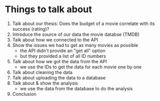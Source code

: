 # Things to talk about

1. Talk about our thesis: Does the budget of a movie correlate with its success (rating)?
2. Introduce the source of our data the movie databse (TMDB)
3. Talk about how we connected to the API
4. Show the issues we had to get as many movies as possible
    - the API didn't provide an "get all" option
    - but they provided a list of all ID numbers
5. Talk about how we got the data from the API
    - we use the IDs to get the data for each movie one by one
6. Talk about cleaning the data
7. Talk about uploading the data to a database
8. Talk about & show the analysis
    - we use the data from the database to do the analysis
9. Conclusion